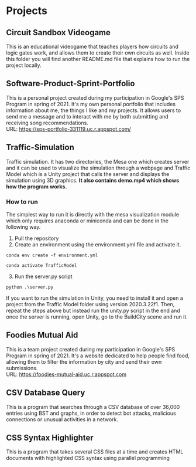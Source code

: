 # Projects
## Circuit Sandbox Videogame
This is an educational videogame that teaches players how circuits and logic gates work, and allows them to create their own circuits as well. Inside this folder you will find another README.md file that explains how to run the project locally.

## Software-Product-Sprint-Portfolio
This is a personal project created during my participation in Google's SPS Program in spring of 2021. It's my own personal portfolio that includes information about me, the things I like and my projects. It allows users to send me a message and to interact with me by both submitting and receiving song recommendations. <br>
URL: https://sps-portfolio-331119.uc.r.appspot.com/

## Traffic-Simulation
Traffic simulation. It has two directories, the Mesa one which creates server and it can be used to visualize the simulation through a webpage and Traffic Model which is a Unity project that calls the server and displays the simulation using 3D graphics. **It also contains demo.mp4 which shows how the program works.**

### How to run
The simplest way to run it is directly with the mesa visualization module which only requires anaconda or miniconda and can be done in the following way.

1. Pull the repository
2. Create an environment using the environment.yml file and activate it.

`conda env create -f environment.yml`

`conda activate TrafficModel`

3. Run the server.py script

`python .\server.py`
    
If you want to run the simulation in Unity, you need to install it and open a project from the Traffic Model folder using version 2020.3.22f1. Then, repeat the steps above but instead run the unity.py script in the end and once the server is running, open Unity, go to the BuildCity scene and run it.

## Foodies Mutual Aid
This is a team project created during my participation in Google's SPS Program in spring of 2021. It's a website dedicated to help people find food, allowing them to filter the information by city and send their own submissions. <br>
URL: https://foodies-mutual-aid.uc.r.appspot.com

## CSV Database Query
This is a program that searches through a CSV database of over 36,000 entries using BST and graphs, in order to detect bot attacks, malicious connections or unusual activities in a network. 

## CSS Syntax Highlighter
This is a program that takes several CSS files at a time and creates HTML documents with highlighted CSS syntax using parallel programming
